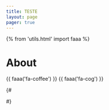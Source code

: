 ```yaml
---
title: TESTE
layout: page
pager: true
---
```



{% from 'utils.html' import faaa %}

# About

<dl>
{{ faaa('fa-coffee') }}
{{ faaa('fa-cog') }}
</dl>

{#
  <i class="fas fa-user"></i> <!-- uses solid style -->
  <!--brand icon-->
  <i class="fab fa-github-square"></i> <!-- uses brands style -->
#}
